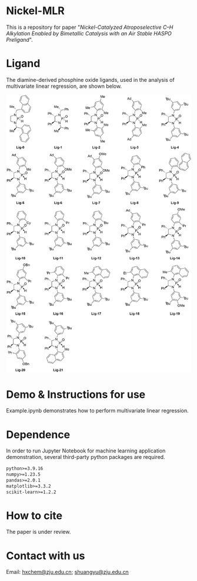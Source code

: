 # Nickel-MLR

This is a repository for paper "*Nickel-Catalyzed Atroposelective C–H Alkylation Enabled by Bimetallic Catalysis with an Air Stable HASPO Preligand*".

# Ligand

The diamine-derived phosphine oxide ligands, used in the analysis of multivariate linear regression, are shown below.

![1704344360312](image/README/1704344360312.png)

# Demo & Instructions for use

Example.ipynb demonstrates how to perform multivariate linear regression.

# Dependence

In order to run Jupyter Notebook for machine learning application demonstration, several third-party python packages are required.

```
python>=3.9.16
numpy>=1.23.5
pandas>=2.0.1
matplotlib>=3.3.2
scikit-learn>=1.2.2
```

# How to cite

The paper is under review.

# Contact with us

Email: hxchem@zju.edu.cn; shuangyu@zju.edu.cn
